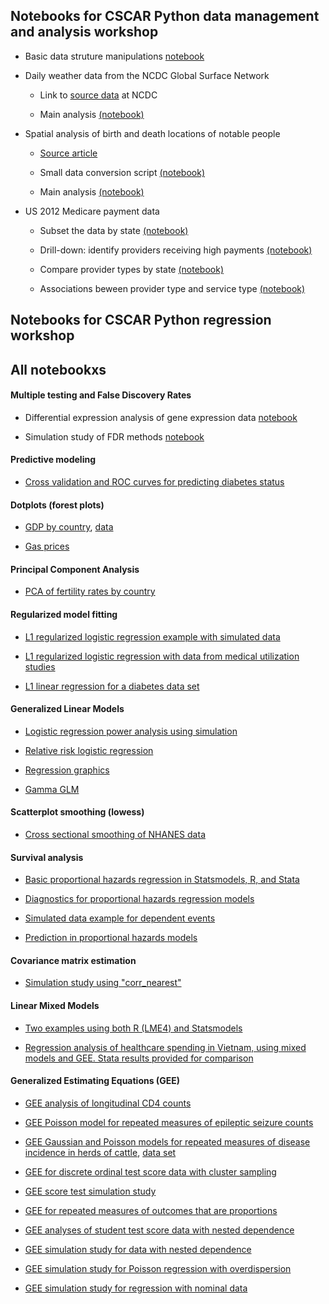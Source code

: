## Notebooks for CSCAR Python data management and analysis workshop

+ Basic data struture manipulations [notebook](http://nbviewer.ipython.org/github/kshedden/python-workshop/blob/master/Basic/Indexing_arrays_and_matrices.ipynb)

+ Daily weather data from the NCDC Global Surface Network

    - Link to [source data](ftp://ftp.ncdc.noaa.gov/pub/data/ghcn/daily/) at NCDC

    - Main analysis [(notebook)](http://nbviewer.ipython.org/urls/umich.box.com/shared/static/yswkatnuxkkc32desjz5a3qnxvmw7m27.ipynb)

+ Spatial analysis of birth and death locations of notable people

    - [Source article](http://www.sciencemag.org/content/345/6196/558.full)

    - Small data conversion script [(notebook)](http://nbviewer.ipython.org/github/kshedden/python-workshop/blob/master/Cultural_history/convert_to_csv.ipynb)

    - Main analysis [(notebook)](http://nbviewer.ipython.org/urls/umich.box.com/shared/static/p4yki3aq1f8l6hl3cuhc1a880vk7qtnc.ipynb)

+ US 2012 Medicare payment data

    - Subset the data by state [(notebook)](http://nbviewer.ipython.org/github/kshedden/python-workshop/blob/master/Medicare/state_subset.ipynb)

    - Drill-down: identify providers receiving high payments [(notebook)](http://nbviewer.ipython.org/github/kshedden/python-workshop/blob/master/Medicare/high_payment_providers.ipynb)

    - Compare provider types by state [(notebook)](http://nbviewer.ipython.org/github/kshedden/python-workshop/blob/master/Medicare/compare_provider_types_state.ipynb)

    - Associations beween provider type and service type [(notebook)](http://nbviewer.ipython.org/github/kshedden/python-workshop/blob/master/Medicare/provider_service_assoc.ipynb)


## Notebooks for CSCAR Python regression workshop





## All notebookxs

#### Multiple testing and False Discovery Rates

+ Differential expression analysis of gene expression data [notebook](http://nbviewer.ipython.org/urls/umich.box.com/shared/static/7kh8amlez7bx3qlqa6aa.ipynb)

+ Simulation study of FDR methods [notebook](http://nbviewer.ipython.org/urls/umich.box.com/shared/static/wtmzw5hmpe1pbb2cug6x.ipynb)

#### Predictive modeling

+ [Cross validation and ROC curves for predicting diabetes status](http://nbviewer.ipython.org/urls/umich.box.com/shared/static/aouhn2mci77opm3v89vc.ipynb)

#### Dotplots (forest plots)

+ [GDP by country](http://nbviewer.ipython.org/urls/umich.box.com/shared/static/oxsz9tlg19clhzi422i4.ipynb),
[data](https://umich.box.com/shared/static/uxpesc1pix3gedyecggp.csv)

+ [Gas prices](http://nbviewer.ipython.org/urls/umich.box.com/shared/static/oh717lkxczhseep71lao.ipynb)

#### Principal Component Analysis

+ [PCA of fertility rates by country](http://nbviewer.ipython.org/urls/umich.box.com/shared/static/6m7f4lw9bdog241kqcmb.ipynb)

#### Regularized model fitting

+ [L1 regularized logistic regression example with simulated data](http://nbviewer.ipython.org/urls/umich.box.com/shared/static/ck0n67gt1sxaiwj9bp2c.ipynb)

+ [L1 regularized logistic regression with data from medical utilization studies](http://nbviewer.ipython.org/urls/umich.box.com/shared/static/az63gav7ly7y7jbxe9zd.ipynb)

+ [L1 linear regression for a diabetes data set](http://nbviewer.ipython.org/urls/umich.box.com/shared/static/rg4sbfag376a5ffbhs47.ipynb)

#### Generalized Linear Models

+ [Logistic regression power analysis using simulation](http://nbviewer.ipython.org/urls/umich.box.com/shared/static/ttstmmi3ushthhkl0g33.ipynb)

+ [Relative risk logistic regression](http://nbviewer.ipython.org/urls/umich.box.com/shared/static/60n20u2i871xzd7q21gl.ipynb)

+ [Regression graphics](http://nbviewer.ipython.org/urls/umich.box.com/shared/static/lw8pzvzgi9bq5baaca0i4e2dfhsqmm80.ipynb)

+ [Gamma GLM](http://nbviewer.ipython.org/urls/umich.box.com/shared/static/n0nsh9d765t3snl907vc.ipynb)

#### Scatterplot smoothing (lowess)

+ [Cross sectional smoothing of NHANES data](http://nbviewer.ipython.org/urls/umich.box.com/shared/static/uu936njshiti7ymdh0dp.ipynb)

#### Survival analysis

+ [Basic proportional hazards regression in Statsmodels, R, and Stata](http://nbviewer.ipython.org/urls/umich.box.com/shared/static/epie6pcdk1rgb10zcd5v.ipynb)

+ [Diagnostics for proportional hazards regression models](http://nbviewer.ipython.org/urls/umich.box.com/shared/static/hyw87uy0cgc1bi9epg0t.ipynb)

+ [Simulated data example for dependent events](http://nbviewer.ipython.org/urls/umich.box.com/shared/static/1187gaws4aip9o5d2o3k.ipynb)

+ [Prediction in proportional hazards models](http://nbviewer.ipython.org/urls/umich.box.com/shared/static/r7sz17s96cwvemwfix7b.ipynb)

#### Covariance matrix estimation

+ [Simulation study using "corr_nearest"](http://nbviewer.ipython.org/urls/umich.box.com/shared/static/34c0ntt6darq0hn2fua5.ipynb)

#### Linear Mixed Models

+ [Two examples using both R (LME4) and Statsmodels](http://nbviewer.ipython.org/urls/umich.box.com/shared/static/6tfc1e0q6jincsv5pgfa.ipynb)

+ [Regression analysis of healthcare spending in Vietnam, using mixed models and GEE.  Stata results provided for comparison](http://nbviewer.ipython.org/urls/umich.box.com/shared/static/lc6uf6dmabmitjbup3yt.ipynb)

#### Generalized Estimating Equations (GEE)

+ [GEE analysis of longitudinal CD4 counts](http://nbviewer.ipython.org/urls/umich.box.com/shared/static/zyl08wsmxwoh6ts70v4o.ipynb)

+ [GEE Poisson model for repeated measures of epileptic seizure counts](http://nbviewer.ipython.org/urls/umich.box.com/shared/static/ir0bnkup9rywmqd54zvm.ipynb)

+ [GEE Gaussian and Poisson models for repeated measures of disease incidence in herds of cattle](http://nbviewer.ipython.org/urls/umich.box.com/shared/static/zyajjg1dxf2nmamztheg.ipynb),
[data set](https://umich.box.com/shared/static/sjbisw92zmljjfxkp8fp.csv)

+ [GEE for discrete ordinal test score data with cluster sampling](http://nbviewer.ipython.org/urls/umich.box.com/shared/static/y1fw0iameuixrq9zt02d.ipynb)

+ [GEE score test simulation study](http://nbviewer.ipython.org/urls/umich.box.com/shared/static/mlc77aixvwl43xe9vvjf.ipynb)

+ [GEE for repeated measures of outcomes that are proportions](http://nbviewer.ipython.org/urls/umich.box.com/shared/static/y0azjuau3t21b7p11m56.ipynb)

+ [GEE analyses of student test score data with nested dependence](http://nbviewer.ipython.org/urls/umich.box.com/shared/static/wt4jlup9nwbt2d69xvm6.ipynb)

+ [GEE simulation study for data with nested dependence](http://nbviewer.ipython.org/urls/umich.box.com/shared/static/7dmmgmaekk2gh9h6ztcw.ipynb)

+ [GEE simulation study for Poisson regression with overdispersion](http://nbviewer.ipython.org/urls/umich.box.com/shared/static/y20u25cxot26kg0mbfys.ipynb)

+ [GEE simulation study for regression with nominal data](http://nbviewer.ipython.org/urls/umich.box.com/shared/static/wwwlg3z8as0layod22lx.ipynb)
